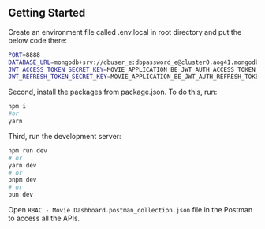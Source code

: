 
## Getting Started

Create an environment file called .env.local in root directory and put the below code there:
```bash
PORT=8888
DATABASE_URL=mongodb+srv://dbuser_e:dbpassword_e@cluster0.aog41.mongodb.net/tv-app?retryWrites=true&w=majority # Please use your MongoDB URL. This url will not have enough network access for local running.
JWT_ACCESS_TOKEN_SECRET_KEY=MOVIE_APPLICATION_BE_JWT_AUTH_ACCESS_TOKEN_SECRET_KEY
JWT_REFRESH_TOKEN_SECRET_KEY=MOVIE_APPLICATION_BE_JWT_AUTH_REFRESH_TOKEN_SECRET_KEY
```

Second, install the packages from package.json. To do this, run:
```bash
npm i
#or
yarn
```

Third, run the development server:

```bash
npm run dev
# or
yarn dev
# or
pnpm dev
# or
bun dev
```

Open `RBAC - Movie Dashboard.postman_collection.json` file in the Postman to access all the APIs.

